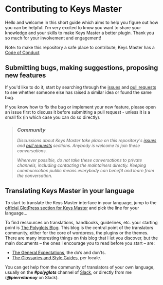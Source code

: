# Contributing to Keys Master

Hello and welcome in this short guide which aims to help you figure out how you can be helpful. I'm very excited to know you want to share your knowledge and your skills to make Keys Master a better plugin. Thank you so much for your involvement and engagement!

Note: to make this repository a safe place to contribute, Keys Master has a [Code of Conduct](/CODE_OF_CONDUCT.md)

## Submitting bugs, making suggestions, proposing new features
If you'd like to do it, start by searching through the [issues](https://github.com/Pierre-Lannoy/keys-master/issues) and [pull requests](https://github.com/Pierre-Lannoy/keys-master/pulls) to see whether someone else has raised a similar idea or found the same bug.

If you know how to fix the bug or implement your new feature, please open an issue first to discuss it before submitting a pull request - unless it is a small fix (in which case you can do so directly).

> ### _Community_
> _Discussions about Keys Master take place on this repository's [issues](https://github.com/Pierre-Lannoy/keys-master/issues) and [pull requests](https://github.com/Pierre-Lannoy/keys-master/pulls) sections. Anybody is welcome to join these conversations._
> 
> _Wherever possible, do not take these conversations to private channels, including contacting the maintainers directly. Keeping communication public means everybody can benefit and learn from the conversation._

## Translating Keys Master in your language

To start to translate the Keys Master interface in your language, jump to the [official GlotPress section for Keys Master](https://translate.wordpress.org/projects/wp-plugins/keys-master/) and pick the line for your language…

To find ressources on translations, handbooks, guidelines, etc. your starting point is [The Polyglots Blog](https://make.wordpress.org/polyglots/). This blog is the central point of the translators community, either for the core of wordpress, the plugins or the themes.
There are many interesting things on this blog that I let you discover, but the main documents – the ones I encourage you to read before you start – are:
- [The General Expectations](https://make.wordpress.org/polyglots/handbook/translating/expectations/), the do’s and don’ts.
- [The Glossaries and Style Guides](https://make.wordpress.org/polyglots/handbook/tools/glotpress-translate-wordpress-org/list-of-glossaries-per-locale/), per locale.

You can get help from the community of translators of your own language, usually on the ___#polyglots___ channel of [Slack](https://make.wordpress.org/chat/), or directly from me (___@pierrelannoy___ on Slack).  